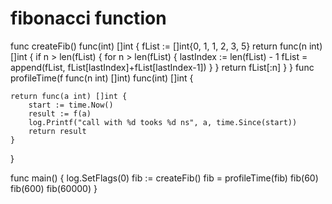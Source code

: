 # fibonacci function

func createFib() func(int) []int {
fList := []int{0, 1, 1, 2, 3, 5}
return func(n int) []int {
if n > len(fList) {
for n > len(fList) {
lastIndex := len(fList) - 1
fList = append(fList, fList[lastIndex]+fList[lastIndex-1])
}
}
return fList[:n]
}
}
func profileTime(f func(n int) []int) func(int) []int {

    return func(a int) []int {
    	start := time.Now()
    	result := f(a)
    	log.Printf("call with %d tooks %d ns", a, time.Since(start))
    	return result
    }

}

func main() {
log.SetFlags(0)
fib := createFib()
fib = profileTime(fib)
fib(60)
fib(600)
fib(60000)
}
